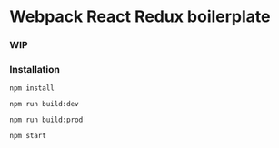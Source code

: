 # Webpack React Redux boilerplate


### WIP

### Installation
`
npm install
`


`
npm run build:dev
`


`
npm run build:prod
`


`
npm start
`
